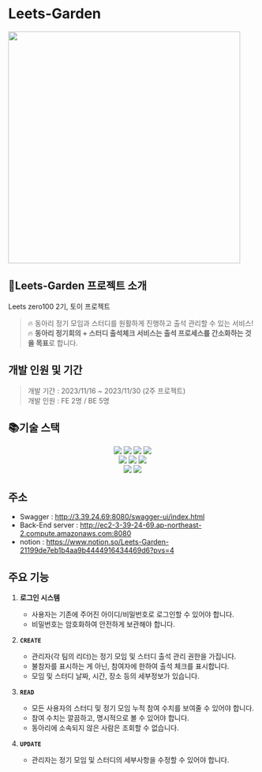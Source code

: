 # Leets-Garden
<div>
<img width="470" alt="" src="">
</div>


## 📌Leets-Garden 프로젝트 소개
Leets zero100 2기, 토이 프로젝트
>🔥 동아리 정기 모임과 스터디를 원활하게 진행하고 출석 관리할 수 있는 서비스!</br>
>🔥 **동아리 정기회의 + 스터디 출석체크 서비스는 출석 프로세스를 간소화하는 것을 목표**로 합니다.

## 개발 인원 및 기간
> 개발 기간 : 2023/11/16 ~ 2023/11/30 (2주 프로젝트)</br>
> 개발 인원 : FE 2명 / BE 5명

## 📚기술 스택
<div align=center> 

<img src="https://img.shields.io/badge/springboot 3.1.5-6DB33F?style=for-the-badge&logo=springboot&logoColor=white">
<img src="https://img.shields.io/badge/react-61DAFB?style=for-the-badge&logo=react&logoColor=black">
<img src="https://img.shields.io/badge/styledcomponents-DB7093?style=for-the-badge&logo=styledcomponents&logoColor=white">
<img src="https://img.shields.io/badge/mysql-4479A1?style=for-the-badge&logo=mysql&logoColor=white"> 
<br>
<img src="https://img.shields.io/badge/amazonaws-232F3E?style=for-the-badge&logo=amazonaws&logoColor=white">
<img src="https://img.shields.io/badge/Jenkins-D24939?style=for-the-badge&logo=jenkins&logoColor=white">
<img src="https://img.shields.io/badge/docker-2496ED?style=for-the-badge&logo=docker&logoColor=white">
<br>
<img src="https://img.shields.io/badge/github-181717?style=for-the-badge&logo=github&logoColor=white">
 <img src="https://img.shields.io/badge/git-F05032?style=for-the-badge&logo=git&logoColor=white">
</div>


## 주소
- Swagger : http://3.39.24.69:8080/swagger-ui/index.html
- Back-End server : http://ec2-3-39-24-69.ap-northeast-2.compute.amazonaws.com:8080
- notion : https://www.notion.so/Leets-Garden-21199de7eb1b4aa9b4444916434469d6?pvs=4

## 주요 기능

1. **로그인 시스템**
    - 사용자는 기존에 주어진 아이디/비밀번호로 로그인할 수 있어야 합니다.
    - 비밀번호는 암호화하여 안전하게 보관해야 합니다.

2. **`CREATE`**
    - 관리자(각 팀의 리더)는 정기 모임 및 스터디 출석 관리 권한을 가집니다.
    - 불참자를 표시하는 게 아닌, 참여자에 한하여 출석 체크를 표시합니다.
    - 모임 및 스터디 날짜, 시간, 장소 등의 세부정보가 있습니다.<br>
3. **`READ`**
    - 모든 사용자의 스터디 및 정기 모임 누적 참여 수치를 보여줄 수 있어야 합니다.
    - 참여 수치는 깔끔하고, 명시적으로 볼 수 있어야 합니다.
    - 동아리에 소속되지 않은 사람은 조회할 수 없습니다.<br>
4. **`UPDATE`**
    - 관리자는 정기 모임 및 스터디의 세부사항을 수정할 수 있어야 합니다.